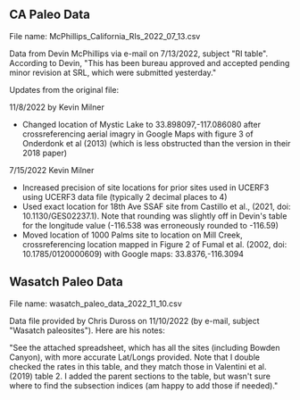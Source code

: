 ## CA Paleo Data

File name: McPhillips_California_RIs_2022_07_13.csv

Data from Devin McPhillips via e-mail on 7/13/2022, subject "RI table". According to Devin, "This has been bureau approved and accepted pending minor revision at SRL, which were submitted yesterday."

Updates from the original file:

11/8/2022 by Kevin Milner

* Changed location of Mystic Lake to 33.898097,-117.086080 after crossreferencing aerial imagry in Google Maps with figure 3 of Onderdonk et al (2013) (which is less obstructed than the version in their 2018 paper)

7/15/2022 Kevin Milner

* Increased precision of site locations for prior sites used in UCERF3 using UCERF3 data file (typically 2 decimal places to 4)
* Used exact location for 18th Ave SSAF site from Castillo et al., (2021, doi: 10.1130/GES02237.1). Note that rounding was slightly off in Devin's table for the longitude value (-116.538 was erroneously rounded to -116.59)
* Moved location of 1000 Palms site to location on Mill Creek, crossreferencing location mapped in Figure 2 of Fumal et al. (2002, doi: 10.1785/0120000609) with Google maps: 33.8376,-116.3094


## Wasatch Paleo Data

File name: wasatch_paleo_data_2022_11_10.csv

Data file provided by Chris Duross on 11/10/2022 (by e-mail, subject "Wasatch paleosites"). Here are his notes:

"See the attached spreadsheet, which has all the sites (including Bowden Canyon), with more accurate Lat/Longs provided. Note that I double checked the rates in this table, and they match those in Valentini et al. (2019) table 2. I added the parent sections to the table, but wasn't sure where to find the subsection indices (am happy to add those if needed)."


